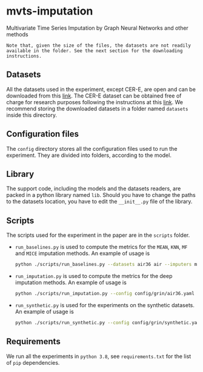 # mvts-imputation
Multivariate Time Series Imputation by Graph Neural Networks and other methods

```
Note that, given the size of the files, the datasets are not readily available in the folder. See the next section for the downloading instructions.
```

## Datasets

All the datasets used in the experiment, except CER-E, are open and can be downloaded from this [link](https://mega.nz/folder/qwwG3Qba#c6qFTeT7apmZKKyEunCzSg). The CER-E dataset can be obtained free of charge for research purposes following the instructions at this [link](https://www.ucd.ie/issda/data/commissionforenergyregulationcer/). We recommend storing the downloaded datasets in a folder named `datasets` inside this directory.

## Configuration files

The `config` directory stores all the configuration files used to run the experiment. They are divided into folders, according to the model.

## Library

The support code, including the models and the datasets readers, are packed in a python library named `lib`. Should you have to change the paths to the datasets location, you have to edit the `__init__.py` file of the library.

## Scripts

The scripts used for the experiment in the paper are in the `scripts` folder.

* `run_baselines.py` is used to compute the metrics for the `MEAN`, `KNN`, `MF` and `MICE` imputation methods. An example of usage is

	```bash
	python ./scripts/run_baselines.py --datasets air36 air --imputers mean knn --k 10 --in-sample True --n-runs 5
	```

* `run_imputation.py` is used to compute the metrics for the deep imputation methods. An example of usage is

	```bash
	python ./scripts/run_imputation.py --config config/grin/air36.yaml --in-sample False
	```

* `run_synthetic.py` is used for the experiments on the synthetic datasets. An example of usage is

	```bash
	python ./scripts/run_synthetic.py --config config/grin/synthetic.yaml --static-adj False
	```

## Requirements

We run all the experiments in `python 3.8`, see `requirements.txt` for the list of `pip` dependencies.
